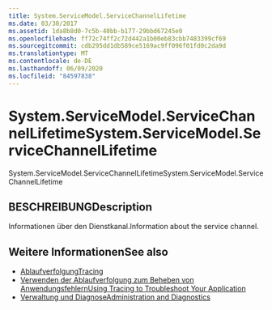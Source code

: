 ```yaml
---
title: System.ServiceModel.ServiceChannelLifetime
ms.date: 03/30/2017
ms.assetid: 1da8b8d0-7c5b-40bb-b177-29bbd67245e0
ms.openlocfilehash: ff72c74ff2c72d442a1b00eb83cbb7483399cf69
ms.sourcegitcommit: cdb295dd1db589ce5169ac9ff096f01fd0c2da9d
ms.translationtype: MT
ms.contentlocale: de-DE
ms.lasthandoff: 06/09/2020
ms.locfileid: "84597838"
---
```

# <a name="systemservicemodelservicechannellifetime"></a><span data-ttu-id="c8a2d-102">System.ServiceModel.ServiceChannelLifetime</span><span class="sxs-lookup"><span data-stu-id="c8a2d-102">System.ServiceModel.ServiceChannelLifetime</span></span>
<span data-ttu-id="c8a2d-103">System.ServiceModel.ServiceChannelLifetime</span><span class="sxs-lookup"><span data-stu-id="c8a2d-103">System.ServiceModel.ServiceChannelLifetime</span></span>  
  
## <a name="description"></a><span data-ttu-id="c8a2d-104">BESCHREIBUNG</span><span class="sxs-lookup"><span data-stu-id="c8a2d-104">Description</span></span>  
 <span data-ttu-id="c8a2d-105">Informationen über den Dienstkanal.</span><span class="sxs-lookup"><span data-stu-id="c8a2d-105">Information about the service channel.</span></span>  
  
## <a name="see-also"></a><span data-ttu-id="c8a2d-106">Weitere Informationen</span><span class="sxs-lookup"><span data-stu-id="c8a2d-106">See also</span></span>

- [<span data-ttu-id="c8a2d-107">Ablaufverfolgung</span><span class="sxs-lookup"><span data-stu-id="c8a2d-107">Tracing</span></span>](index.md)
- [<span data-ttu-id="c8a2d-108">Verwenden der Ablaufverfolgung zum Beheben von Anwendungsfehlern</span><span class="sxs-lookup"><span data-stu-id="c8a2d-108">Using Tracing to Troubleshoot Your Application</span></span>](using-tracing-to-troubleshoot-your-application.md)
- [<span data-ttu-id="c8a2d-109">Verwaltung und Diagnose</span><span class="sxs-lookup"><span data-stu-id="c8a2d-109">Administration and Diagnostics</span></span>](../index.md)

